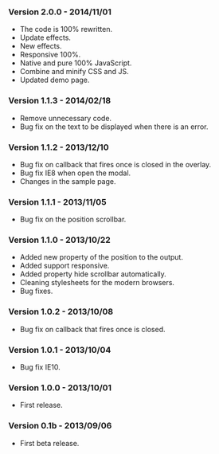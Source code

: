 ### Version 2.0.0 - 2014/11/01
* The code is 100% rewritten.
* Update effects.
* New effects.
* Responsive 100%.
* Native and pure 100% JavaScript.
* Combine and minify CSS and JS.
* Updated demo page.

### Version 1.1.3 - 2014/02/18
* Remove unnecessary code.
* Bug fix on the text to be displayed when there is an error.

### Version 1.1.2 - 2013/12/10
* Bug fix on callback that fires once is closed in the overlay.
* Bug fix IE8 when open the modal.
* Changes in the sample page.

### Version 1.1.1 - 2013/11/05
* Bug fix on the position scrollbar.

### Version 1.1.0 - 2013/10/22
* Added new property of the position to the output.
* Added support responsive.
* Added property hide scrollbar automatically.
* Cleaning stylesheets for the modern browsers.
* Bug fixes.

### Version 1.0.2 - 2013/10/08
* Bug fix on callback that fires once is closed.

### Version 1.0.1 - 2013/10/04
* Bug fix IE10.

### Version 1.0.0 - 2013/10/01
* First release.

### Version 0.1b - 2013/09/06
* First beta release.